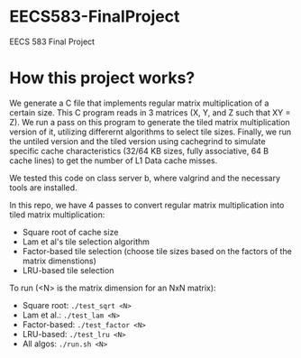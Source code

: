 # EECS583-FinalProject
EECS 583 Final Project

# How this project works?
We generate a C file that implements regular matrix multiplication of a certain size. This C program reads in 3 matrices (X, Y, and Z such that XY = Z). We run a pass on this program to generate the tiled matrix multiplication version of it, utilizing differernt algorithms to select tile sizes. Finally, we run the untiled version and the tiled version using cachegrind to simulate specific cache characteristics (32/64 KB sizes, fully associative, 64 B cache lines) to get the number of L1 Data cache misses. 

We tested this code on class server b, where valgrind and the necessary tools are installed.

In this repo, we have 4 passes to convert regular matrix multiplication into tiled matrix multiplication:
  - Square root of cache size
  - Lam et al's tile selection algorithm
  - Factor-based tile selection (choose tile sizes based on the factors of the matrix dimenstions)
  - LRU-based tile selection

To run (\<N\> is the matrix dimension for an NxN matrix):
  - Square root: `./test_sqrt <N>`
  - Lam et al.: `./test_lam <N>`
  - Factor-based: `./test_factor <N>`
  - LRU-based: `./test_lru <N>`
  - All algos: `./run.sh <N>`
